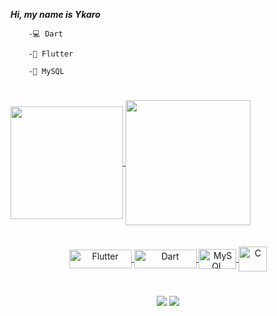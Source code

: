 *****Hi, my name is Ykaro*****
       
        -💻 Dart  
     
        -📲 Flutter  
 
        -📂 MySQL
          
  <h1></h1>
  
<!--   ![snake gif](https://github.com/YkaroMateus/YkaroMateus/blob/output/github-contribution-grid-snake.gif) -->
 
 <h1></h1>

<div>
  <a href="https://github.com/YkaroMateus">
  <img height="180em"align="center" src="https://github-readme-stats.vercel.app/api?username=YkaroMateus&show_icons=true&theme=react&include_all_commits=true&count_private=true"/>
  <img height="200em"  align="center" src="https://github-readme-stats.vercel.app/api/top-langs/?username=YkaroMateus&layout=compact&langs_count=7&theme=react" />

</div>
 <br>
<div  align="center"> 
  <div style="display: inline_block"><br>
  <img align="center" alt="Flutter" height="30" width="100" src="https://upload.wikimedia.org/wikipedia/commons/thumb/1/17/Google-flutter-logo.png/799px-Google-flutter-logo.png">
  <img align="center" alt="Dart" height="30" width="100" src="https://upload.wikimedia.org/wikipedia/commons/thumb/f/fe/Dart_programming_language_logo.svg/1024px-Dart_programming_language_logo.svg.png">
  <img align="center" alt="MySQL" height="32" width="60" src="https://d1.awsstatic.com/asset-repository/products/amazon-rds/1024px-MySQL.ff87215b43fd7292af172e2a5d9b844217262571.png">
  <img align="center" alt="C" height="40" width="45" src="https://upload.wikimedia.org/wikipedia/commons/1/19/C_Logo.png">
         
 <h1>  
         
</div>
  <a href="https://www.instagram.com/mateus.ykaro/" target="_blank"><img src="https://img.shields.io/badge/-Instagram-%23E4405F?style=for-the-badge&logo=instagram&logoColor=white" target="_blank"></a>
  <a href="https://www.linkedin.com/in/ykaro-mateus-246712234/" target="_blank"><img src="https://img.shields.io/badge/-LinkedIn-%230077B5?style=for-the-badge&logo=linkedin&logoColor=white" target="_blank"></a>
</div>
  
